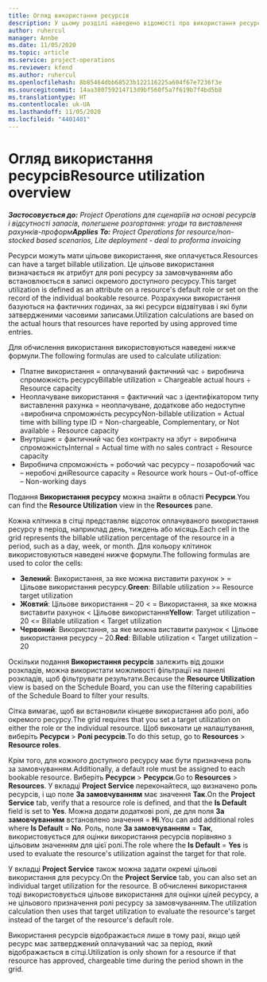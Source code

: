 ```yaml
---
title: Огляд використання ресурсів
description: У цьому розділі наведено відомості про використання ресурсів у Project Operations.
author: ruhercul
manager: Annbe
ms.date: 11/05/2020
ms.topic: article
ms.service: project-operations
ms.reviewer: kfend
ms.author: ruhercul
ms.openlocfilehash: 8b85464dbb68523b122116225a604f67e7236f3e
ms.sourcegitcommit: 14aa380759214713d9bf560f5a7f619b7f4bd5b8
ms.translationtype: HT
ms.contentlocale: uk-UA
ms.lasthandoff: 11/05/2020
ms.locfileid: "4401401"
---
```

# <a name="resource-utilization-overview"></a><span data-ttu-id="3e111-103">Огляд використання ресурсів</span><span class="sxs-lookup"><span data-stu-id="3e111-103">Resource utilization overview</span></span>

<span data-ttu-id="3e111-104">_**Застосовується до:** Project Operations для сценаріїв на основі ресурсів і відсутності запасів, полегшене розгортання: угоди та виставлення рахунків-проформ_</span><span class="sxs-lookup"><span data-stu-id="3e111-104">_**Applies To:** Project Operations for resource/non-stocked based scenarios, Lite deployment - deal to proforma invoicing_</span></span>

<span data-ttu-id="3e111-105">Ресурси можуть мати цільове використання, яке оплачується.</span><span class="sxs-lookup"><span data-stu-id="3e111-105">Resources can have a target billable utilization.</span></span> <span data-ttu-id="3e111-106">Це цільове використання визначається як атрибут для ролі ресурсу за замовчуванням або встановлюється в записі окремого доступного ресурсу.</span><span class="sxs-lookup"><span data-stu-id="3e111-106">This target utilization is defined as an attribute on a resource's default role or set on the record of the individual bookable resource.</span></span> <span data-ttu-id="3e111-107">Розрахунки використання базуються на фактичних годинах, за які ресурси відзвітував і які були затвердженими часовими записами.</span><span class="sxs-lookup"><span data-stu-id="3e111-107">Utilization calculations are based on the actual hours that resources have reported by using approved time entries.</span></span>

<span data-ttu-id="3e111-108">Для обчислення використання використовуються наведені нижче формули.</span><span class="sxs-lookup"><span data-stu-id="3e111-108">The following formulas are used to calculate utilization:</span></span>

  - <span data-ttu-id="3e111-109">Платне використання = оплачуваний фактичний час ÷ виробнича спроможність ресурсу</span><span class="sxs-lookup"><span data-stu-id="3e111-109">Billable utilization = Chargeable actual hours ÷ Resource capacity</span></span>
  - <span data-ttu-id="3e111-110">Неоплачуване використання = фактичний час з ідентифікатором типу виставлення рахунка = неоплачуване, додаткове або недоступне ÷виробнича спроможність ресурсу</span><span class="sxs-lookup"><span data-stu-id="3e111-110">Non-billable utilization = Actual time with billing type ID = Non-chargeable, Complementary, or Not available ÷ Resource capacity</span></span>
  - <span data-ttu-id="3e111-111">Внутрішнє = фактичний час без контракту на збут ÷ виробнича спроможність</span><span class="sxs-lookup"><span data-stu-id="3e111-111">Internal = Actual time with no sales contract ÷ Resource capacity</span></span>
  - <span data-ttu-id="3e111-112">Виробнича спроможність = робочий час ресурсу – позаробочий час – неробочі дні</span><span class="sxs-lookup"><span data-stu-id="3e111-112">Resource capacity = Resource work hours – Out-of-office – Non-working days</span></span>

<span data-ttu-id="3e111-113">Подання **Використання ресурсу** можна знайти в області **Ресурси**.</span><span class="sxs-lookup"><span data-stu-id="3e111-113">You can find the **Resource Utilization** view in the **Resources** pane.</span></span>

<span data-ttu-id="3e111-114">Кожна клітинка в сітці представляє відсоток оплачуваного використання ресурсу в період, наприклад день, тиждень або місяць.</span><span class="sxs-lookup"><span data-stu-id="3e111-114">Each cell in the grid represents the billable utilization percentage of the resource in a period, such as a day, week, or month.</span></span> <span data-ttu-id="3e111-115">Для кольору клітинок використовуються наведені нижче формули.</span><span class="sxs-lookup"><span data-stu-id="3e111-115">The following formulas are used to color the cells:</span></span>

  - <span data-ttu-id="3e111-116">**Зелений**: Використання, за яке можна виставити рахунок > = Цільове використання ресурсу.</span><span class="sxs-lookup"><span data-stu-id="3e111-116">**Green**: Billable utilization >= Resource target utilization</span></span>
  - <span data-ttu-id="3e111-117">**Жовтий**: Цільове використання – 20 < = Використання, за яке можна виставити рахунок < Цільове використання</span><span class="sxs-lookup"><span data-stu-id="3e111-117">**Yellow**: Target utilization – 20 <= Billable utilization < Target utilization</span></span>
  - <span data-ttu-id="3e111-118">**Червоний**: Використання, за яке можна виставити рахунок < Цільове використання ресурсу – 20.</span><span class="sxs-lookup"><span data-stu-id="3e111-118">**Red**: Billable utilization < Target utilization – 20</span></span>

<span data-ttu-id="3e111-119">Оскільки подання **Використання ресурсів** залежить від дошки розкладів, можна використати можливості фільтрації на панелі розкладів, щоб фільтрувати результати.</span><span class="sxs-lookup"><span data-stu-id="3e111-119">Because the **Resource Utilization** view is based on the Schedule Board, you can use the filtering capabilities of the Schedule Board to filter your results.</span></span>

<span data-ttu-id="3e111-120">Сітка вимагає, щоб ви встановили кінцеве використання або ролі, або окремого ресурсу.</span><span class="sxs-lookup"><span data-stu-id="3e111-120">The grid requires that you set a target utilization on either the role or the individual resource.</span></span> <span data-ttu-id="3e111-121">Щоб виконати це налаштування, виберіть **Ресурси** > **Ролі ресурсів**.</span><span class="sxs-lookup"><span data-stu-id="3e111-121">To do this setup, go to **Resources** > **Resource roles**.</span></span>

<span data-ttu-id="3e111-122">Крім того, для кожного доступного ресурсу має бути призначена роль за замовчуванням.</span><span class="sxs-lookup"><span data-stu-id="3e111-122">Additionally, a default role must be assigned to each bookable resource.</span></span> <span data-ttu-id="3e111-123">Виберіть **Ресурси** > **Ресурси**.</span><span class="sxs-lookup"><span data-stu-id="3e111-123">Go to **Resources** > **Resources**.</span></span> <span data-ttu-id="3e111-124">У вкладці **Project Service** переконайтеся, що визначено роль ресурсів, і що поле **За замовчуванням** має значення **Так**.</span><span class="sxs-lookup"><span data-stu-id="3e111-124">On the **Project Service** tab, verify that a resource role is defined, and that the **Is Default** field is set to **Yes**.</span></span> <span data-ttu-id="3e111-125">Можна додати додаткові ролі, де для поля **За замовчуванням** встановлено значення = **Ні**.</span><span class="sxs-lookup"><span data-stu-id="3e111-125">You can add additional roles where **Is Default** = **No**.</span></span> <span data-ttu-id="3e111-126">Роль, поле **За замовчуванням** = **Так**, використовується для оцінки використання ресурсів порівняно з цільовим значенням для цієї ролі.</span><span class="sxs-lookup"><span data-stu-id="3e111-126">The role where the **Is Default** = **Yes** is used to evaluate the resource's utilization against the target for that role.</span></span>

<span data-ttu-id="3e111-127">У вкладці **Project Service** також можна задати окремі цільові використання для ресурсу.</span><span class="sxs-lookup"><span data-stu-id="3e111-127">On the **Project Service** tab, you can also set an individual target utilization for the resource.</span></span> <span data-ttu-id="3e111-128">В обчисленні використання тоді використовується цільове використання для оцінки цілей ресурсу, а не цільового призначення ролі ресурсу за замовчуванням.</span><span class="sxs-lookup"><span data-stu-id="3e111-128">The utilization calculation then uses that target utilization to evaluate the resource's target instead of the target of the resource's default role.</span></span>

<span data-ttu-id="3e111-129">Використання ресурсів відображається лише в тому разі, якщо цей ресурс має затверджений оплачуваний час за період, який відображається в сітці.</span><span class="sxs-lookup"><span data-stu-id="3e111-129">Utilization is only shown for a resource if that resource has approved, chargeable time during the period shown in the grid.</span></span>
